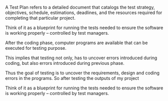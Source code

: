 A Test Plan refers to a detailed document that catalogs the test strategy, objectives, schedule, estimations, deadlines, and the resources required for completing that particular project. 

Think of it as a blueprint for running the tests needed to ensure the software is working properly – controlled by test managers.

After the coding phase, computer programs are available that can be executed for testing purpose. 

This implies that testing not only, has to uncover errors introduced during coding, but also errors introduced during previous phase. 

Thus the goal of testing is to uncover the requirements, design and coding errors in the programs. So after testing the outputs of my project

Think of it as a blueprint for running the tests needed to ensure the software is working properly – controlled by test managers.
